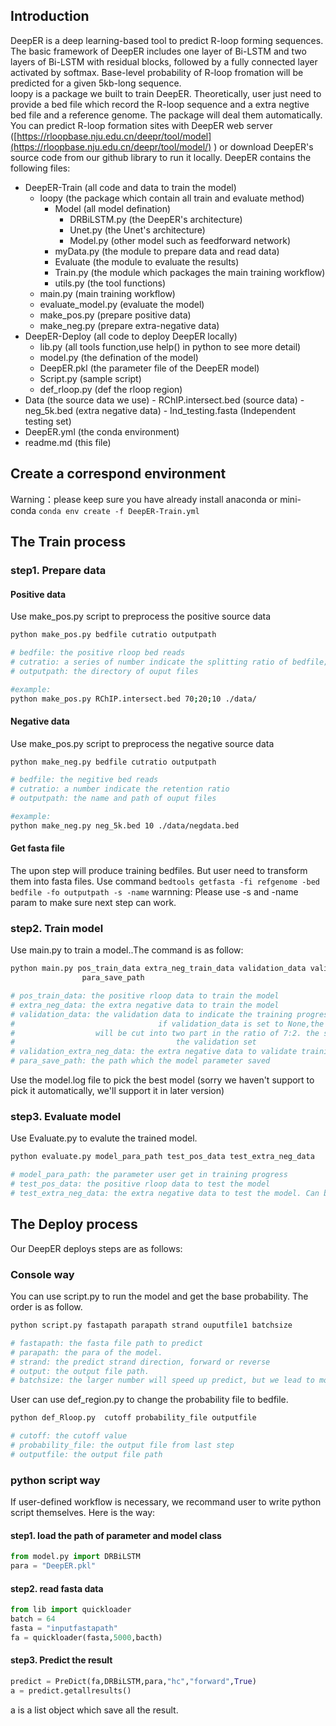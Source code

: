 ## Introduction
DeepER is a deep learning-based tool to predict R-loop forming sequences. The basic framework of DeepER includes one layer of Bi-LSTM and two layers of Bi-LSTM with residual blocks, followed by a fully connected layer activated by softmax. Base-level probability of R-loop fromation will be predicted for a given 5kb-long sequence.  
loopy is a package we built to train DeepER. Theoretically, user just need to provide a bed file which record the R-loop sequence and a extra negtive bed file and a reference genome. The package will deal them automatically.
You can predict R-loop formation sites with DeepER web server ([https://rloopbase.nju.edu.cn/deepr/tool/model](https://rloopbase.nju.edu.cn/deepr/tool/model/) ) or download DeepER's source code from  our github library to run it locally.
DeepER contains the following files:

- DeepER-Train (all code and data to train the model)
   - loopy (the package which contain all train and evaluate method)
      - Model (all model defination)
         - DRBiLSTM.py (the DeepER's architecture)
         - Unet.py (the Unet's architecture)
         - Model.py (other model such as feedforward network)
      - myData.py (the module to prepare data and read data)
      - Evaluate (the module to evaluate the results)
      - Train.py (the module which packages the main training workflow)
      - utils.py (the tool functions)
   - main.py (main training workflow)
   - evaluate_model.py (evaluate the model)
   - make_pos.py (prepare positive data)
   - make_neg.py (prepare extra-negative data)
- DeepER-Deploy (all code to deploy DeepER locally)
   - lib.py (all tools function,use help() in python to see more detail)
   - model.py (the defination of the model)
   - DeepER.pkl (the parameter file of the DeepER model)
   - Script.py (sample script)
   - def_rloop.py (def the rloop region)
- Data (the source data we use)
      - RChIP.intersect.bed (source data)
      - neg_5k.bed (extra negative data)
      - Ind_testing.fasta (Independent testing set)
- DeepER.yml (the conda environment)
- readme.md (this file)

## Create a correspond environment
Warning：please keep sure you have already install anaconda or mini-conda
`conda env create -f DeepER-Train.yml`
## The Train process
### step1. Prepare data
#### Positive data
Use make_pos.py script to preprocess the positive source data 
```bash
python make_pos.py bedfile cutratio outputpath

# bedfile: the positive rloop bed reads
# cutratio: a series of number indicate the splitting ratio of bedfile; like 70;20;10
# outputpath: the directory of ouput files

#example:
python make_pos.py RChIP.intersect.bed 70;20;10 ./data/

```
#### Negative data
Use make_pos.py script to preprocess the negative source data 
```bash
python make_neg.py bedfile cutratio outputpath

# bedfile: the negitive bed reads
# cutratio: a number indicate the retention ratio
# outputpath: the name and path of ouput files

#example:
python make_neg.py neg_5k.bed 10 ./data/negdata.bed

```
#### Get fasta file
The upon step will produce training bedfiles. But user need to transform them into fasta files.
Use command
`bedtools getfasta -fi refgenome -bed bedfile -fo outputpath -s -name`
warnning: Please use -s and -name param to make sure next step can work.
### step2. Train model
Use main.py to train a model..The command is as follow:
```bash
python main.py pos_train_data extra_neg_train_data validation_data validation_extra_neg_data
                para_save_path

# pos_train_data: the positive rloop data to train the model
# extra_neg_data: the extra negative data to train the model
# validation_data: the validation data to indicate the training progress. 
#  								 if validation_data is set to None,the pos_train_data and extra_neg_data 
#                  will be cut into two part in the ratio of 7:2. the second part will be 
#									 the validation set
# validation_extra_neg_data: the extra negative data to validate training progress.
# para_save_path: the path which the model parameter saved
```
Use the model.log file to pick the best model (sorry we haven't support to pick it automatically, we'll support it in later version)
### step3. Evaluate model
Use Evaluate.py to evalute the trained model.
```bash
python evaluate.py model_para_path test_pos_data test_extra_neg_data

# model_para_path: the parameter user get in training progress 
# test_pos_data: the positive rloop data to test the model
# test_extra_neg_data: the extra negative data to test the model. Can be set as None.
```
## The Deploy process
Our DeepER deploys steps are as follows:
### Console way
You can use script.py to run the model and get the base probability. The order is as follow.
```bash
python script.py fastapath parapath strand ouputfile1 batchsize

# fastapath: the fasta file path to predict
# parapath: the para of the model.
# strand: the predict strand direction, forward or reverse
# output: the output file path.
# batchsize: the larger number will speed up predict, but we lead to more memory cost.
```
User can use def_region.py to change the probability file to bedfile.
```bash
python def_Rloop.py  cutoff probability_file outputfile

# cutoff: the cutoff value
# probability_file: the output file from last step
# outputfile: the output file path
```
### python script way
If user-defined workflow is necessary, we recommand user to write python script themselves.
Here is the way:
#### step1. load the path of parameter and model class
```python
from model.py import DRBiLSTM
para = "DeepER.pkl" 
```
#### step2. read fasta data 
```python
from lib import quickloader
batch = 64
fasta = "inputfastapath"
fa = quickloader(fasta,5000,bacth)
```
#### step3. Predict the result
```python
predict = PreDict(fa,DRBiLSTM,para,"hc","forward",True)
a = predict.getallresults()
```
 a is a list object which save all the result.





